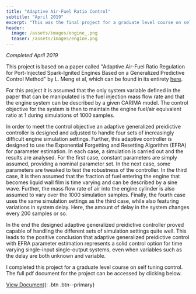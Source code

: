 ```yaml
---
title: "Adaptive Air-Fuel Ratio Control"
subtitle: "April 2019"
excerpt: "This was the final project for a graduate level course on self tuning control."
header:
  image: /assets/images/engine_.png
  teaser: /assets/images/engine.png
---
```

*Completed April 2019*

This project is based on a paper called "Adaptive Air-Fuel Ratio Regulation for Port-Injected Spark-Ignited Engines Based on a Generalized Predictive Control Method" by L. Meng et al, which can be found in its entirety [here](https://www.mdpi.com/1996-1073/12/1/173).

For this project it is assumed that the only system variable defined in the paper that can be manipulated is the fuel injection mass flow rate and that the engine system can be described by a given CARIMA model. The control objective for the system is then to maintain the engine fuel/air equivalent ratio at 1 during simulations of 1000 samples. 

In order to meet the control objective an adaptive generalized preidictive controller is designed and adjusted to handle four sets of increasingly difficult engine simulation settings. Further, this adaptive controller is designed to use the Exponential Forgetting and Resetting Algorithm (EFRA) for parameter estimation. In each case, a simulation is carried out and the results are analysed. For the first case, constant parameters are simply assumed, providing a nominal parameter set. In the next case, some parameters are tweaked to test the robustness of the controller. In the third case, it is then assumed that the fraction of fuel entering the engine that becomes liquid wall film is time varying and can be described by a sine wave. Further, the mass flow rate of air into the engine cylinder is also assumed to vary over the 1000 simulation samples. Finally, the fourth case uses the same simulation settings as the third case, while also featuring variations in system delay. Here, the amount of delay in the system changes every 200 samples or so.

In the end the designed adaptive generalized preidictive controller proved capable of handling the different sets of simulation settings quite well. This leads to the positive conclusion that adaptive generalized preidictive control with EFRA parameter estimation represents a solid control option for time varying single-input single-output systems, even when variables such as the delay are both unknown and variable.

I completed this project for a graduate level course on self tuning control. The full pdf document for the project can be accessed by clicking below.

[View Document](/projects/JacobMorrison_AdaptiveAirToFuelRatioControl.pdf){: .btn .btn--primary}